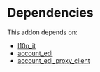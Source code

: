 # Dependencies

This addon depends on:

- [l10n_it](../../odoo-bringout-oca-ocb-l10n_it)
- [account_edi](../../odoo-bringout-oca-ocb-account_edi)
- [account_edi_proxy_client](../../odoo-bringout-oca-ocb-account_edi_proxy_client)
